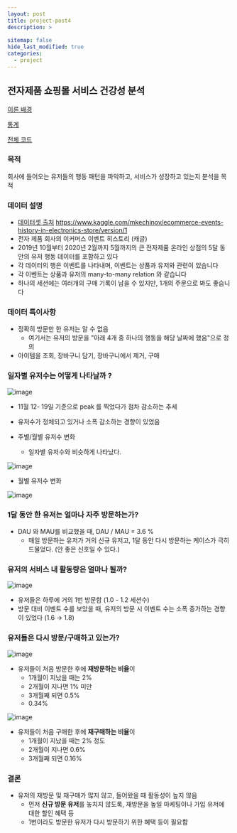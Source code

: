 ```yaml
---
layout: post
title: project-post4
description: >
  
sitemap: false
hide_last_modified: true
categories:
  - project
---
```


## 전자제품 쇼핑몰 서비스 건강성 분석

[이론 배경](https://parkgeonwo.github.io/analysis/analysis-method/2022-02-14-analysis-analysis-method-post1/)

[통계](https://parkgeonwo.github.io/analysis/statistics/2022-02-14-analysis-statistics-post1/)

[전체 코드](https://github.com/parkgeonwo/user_data_service_analysis)

### 목적 

회사에 들어오는 유저들의 행동 패턴을 파악하고, 서비스가 성장하고 있는지 분석을 목적

### 데이터 설명

- [데이터셋 출처](https://www.kaggle.com/mkechinov/ecommerce-events-history-in-electronics-store/version/1) https://www.kaggle.com/mkechinov/ecommerce-events-history-in-electronics-store/version/1
- 전자 제품 회사의 이커머스 이벤트 히스토리 (캐글)
- 2019년 10월부터 2020년 2월까지 5월까지의 큰 전자제품 온라인 상점의 5달 동안의 유저 행동 데이터를 포함하고 있다
- 각 데이터의 행은 이벤트를 나타내며, 이벤트는 상품과 유저와 관련이 있습니다
- 각 이벤트는 상품과 유저의 many-to-many relation 와 같습니다
- 하나의 세션에는 여러개의 구매 기록이 남을 수 있지만, 1개의 주문으로 봐도 좋습니다 

### 데이터 특이사항

- 정확히 방문만 한 유저는 알 수 없음
   - 여기서는 유저의 방문을 "아래 4개 중 하나의 행동을 해당 날짜에 했음"으로 정의
- 아이템을 조회, 장바구니 담기, 장바구니에서 제거, 구매

### 일자별 유저수는 어떻게 나타날까 ?

![image](https://user-images.githubusercontent.com/87109907/154280147-0c570912-4e9b-4dc9-a0aa-417eff4bf6e0.png)

- 11월 12- 19일 기준으로 peak 를 찍었다가 점차 감소하는 추세
- 유저수가 정체되고 있거나 소폭 감소하는 경향이 있었음

- 주별/월별 유저수 변화
   - 일자별 유저수와 비슷하게 나타났다.

![image](https://user-images.githubusercontent.com/87109907/154281114-e6e4bfae-14d8-4d4a-beb2-5480a316a1ba.png)

- 월별 유저수 변화

![image](https://user-images.githubusercontent.com/87109907/154281397-b66c30ff-043b-40e6-af31-a48c07a3b1d9.png)

### 1달 동안 한 유저는 얼마나 자주 방문하는가? 

- DAU 와 MAU를 비교했을 때, DAU / MAU = 3.6 %
   - 매일 방문하는 유저가 거의 신규 유저고, 1달 동안 다시 방문하는 케이스가 극히 드물었다. (안 좋은 신호일 수 있다.)


### 유저의 서비스 내 활동량은 얼마나 될까?

![image](https://user-images.githubusercontent.com/87109907/154281521-41ec7848-faab-44c3-8b18-03fa5a8e0575.png)

- 유저들은 하루에 거의 1번 방문함 (1.0 - 1.2 세션수)
- 방문 대비 이벤트 수를 보았을 때, 유저의 방문 시 이벤트 수는 소폭 증가하는 경향이 있었다 (1.6 → 1.8)

### 유저들은 다시 방문/구매하고 있는가?

![image](https://user-images.githubusercontent.com/87109907/154281632-166054ac-d818-48f6-8207-8569829b6efd.png)

- 유저들이 처음 방문한 후에 <strong>재방문하는 비율</strong>이 
   - 1개월이 지났을 때는 2%
   - 2개월이 지나면 1% 미만
   - 3개월째 되면 0.5%
   - 0.34%

![image](https://user-images.githubusercontent.com/87109907/154281863-8c5b239f-efd2-40e1-83a3-49d661f691d1.png)

- 유저들이 처음 구매한 후에 <strong>재구매하는 비율</strong>이 
   - 1개월이 지났을 때는 2% 정도
   - 2개월이 지나면 0.6%
   - 3개월째 되면 0.16%


### 결론

- 유저의 재방문 및 재구매가 많지 않고, 들어왔을 때 활동성이 높지 않음
   - 먼저 <strong>신규 방문 유저</strong>를 놓치지 않도록, 재방문을 높일 마케팅이나 가입 유저에 대한 할인 혜택 등 
   - 1번이라도 방문한 유저가 다시 방문하기 위한 혜택 등이 필요함





